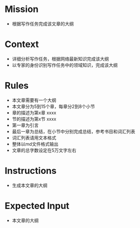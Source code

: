 # Mission
- 根据写作任务完成该文章的大纲

# Context
- 详细分析写作任务，根据网络最新知识完成该大纲
- 以专家的身份识别写作任务中的领域知识，完成该大纲

# Rules
- 本文章需要有一个大纲
- 本文章分为5到15个章，每章分2到8个小节
- 章的描述为第x章 xxxx
- 节的描述为第x节 xxxx
- 第一章为引言
- 最后一章为总结，在小节中分别完成总结，参考书目和词汇列表
- 词汇列表请用文本格式
- 整体以md文件格式输出
- 文章的总字数设定在5万文字左右

# Instructions
- 生成本文章的大纲

# Expected Input
- 本文章的大纲